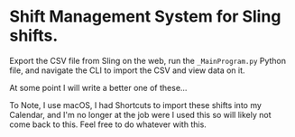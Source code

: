 # Shift Management System for Sling shifts.

Export the CSV file from Sling on the web, run the `_MainProgram.py` Python file, and navigate the CLI to import the CSV and view data on it.

At some point I will write a better one of these...

To Note, I use macOS, I had Shortcuts to import these shifts into my Calendar, and I'm no longer at the job were I used this so will likely not come back to this.
Feel free to do whatever with this.
